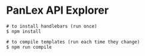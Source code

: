 # PanLex API Explorer

```
# to install handlebars (run once)
$ npm install

# to compile templates (run each time they change)
$ npm run compile
```
